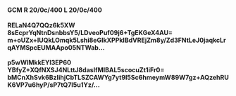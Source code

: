 #### GCM R 20/0c/400 L 20/0c/400
**RELaN4Q7QQz6k5XW**<br/>**8sEcprYqNtnDsnbbsY5/LDveoPuf09j6+TgEKGeX4AU=**<br/>**m+oUZx+lUQkLOmqk5Lshi8eGIkXPPklBdVREjZm8y/Zd3FNtLeJ0jaqkcLrqAYMSpcEUMAApo05NTWab...**<br/><br/>
**p5wWlMkkEYl3EP60**<br/>**YBfyZ+XQfNXSJ4NLttJ8dasIfMlBAL5scocuZt1iFr0=**<br/>**bMCnXhSvk6BzlihjCbTLSZCAWYg7yt9l5Sc6hmeymW89W7gz+AQzehRUK6VP7u6hyP/sP7tQ7I5u1Yz/...**
